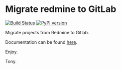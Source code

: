 # Migrate redmine to GitLab

[![Build Status](https://travis-ci.org/ultreia-io/migrate-redmine-to-gitlab.svg?branch=master)](https://travis-ci.org/ultreia-io/migrate-redmine-to-gitlab) [![PyPI version](https://badge.fury.io/py/migrate-redmine-to-gitlab.svg)](https://badge.fury.io/py/migrate-redmine-to-gitlab)

Migrate projects from Redmine to Gitlab.

Documentation can be found [here](https://ultreia-io.github.io/migrate-redmine-to-gitlab).

Enjoy.

Tony.
